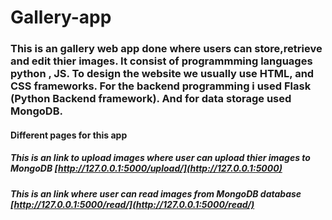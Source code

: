 # Gallery-app

### This is an gallery web app done where users can store,retrieve and edit thier images. It consist of programmming languages python , JS. To design the website we usually use HTML, and CSS frameworks. For the backend programming i used Flask (Python Backend framework). And for data storage used MongoDB.

#### Different pages for this app

##### This is an link to upload images where user can upload thier images to MongoDB [http://127.0.0.1:5000/upload/](http://127.0.0.1:5000)

##### This is an link where user can read images from MongoDB database [http://127.0.0.1:5000/read/](http://127.0.0.1:5000/read/)


